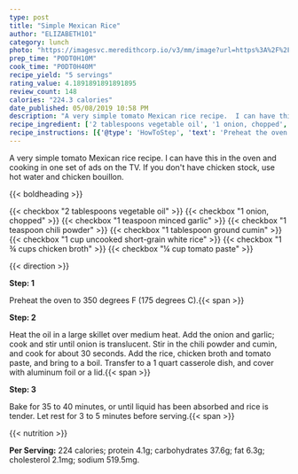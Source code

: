 ```yaml
---
type: post
title: "Simple Mexican Rice"
author: "ELIZABETH101"
category: lunch
photo: "https://imagesvc.meredithcorp.io/v3/mm/image?url=https%3A%2F%2Fimages.media-allrecipes.com%2Fuserphotos%2F5956848.jpg"
prep_time: "P0DT0H10M"
cook_time: "P0DT0H40M"
recipe_yield: "5 servings"
rating_value: 4.1891891891891895
review_count: 148
calories: "224.3 calories"
date_published: 05/08/2019 10:58 PM
description: "A very simple tomato Mexican rice recipe.  I can have this in the oven and cooking in one set of ads on the TV. If you don't have chicken stock, use hot water and chicken bouillon."
recipe_ingredient: ['2 tablespoons vegetable oil', '1 onion, chopped', '1 teaspoon minced garlic', '1 teaspoon chili powder', '1 tablespoon ground cumin', '1 cup uncooked short-grain white rice', '1\u2009¾ cups chicken broth', '¼ cup tomato paste']
recipe_instructions: [{'@type': 'HowToStep', 'text': 'Preheat the oven to 350 degrees F (175 degrees C).\n'}, {'@type': 'HowToStep', 'text': 'Heat the oil in a large skillet over medium heat. Add the onion and garlic; cook and stir until onion is translucent. Stir in the chili powder and cumin, and cook for about 30 seconds. Add the rice, chicken broth and tomato paste, and bring to a boil. Transfer to a 1 quart casserole dish, and cover with aluminum foil or a lid.\n'}, {'@type': 'HowToStep', 'text': 'Bake for 35 to 40 minutes, or until liquid has been absorbed and rice is tender. Let rest for 3 to 5 minutes before serving.\n'}]
---
```


A very simple tomato Mexican rice recipe.  I can have this in the oven and cooking in one set of ads on the TV. If you don't have chicken stock, use hot water and chicken bouillon. 

{{< boldheading >}}

{{< checkbox "2 tablespoons vegetable oil" >}}
{{< checkbox "1  onion, chopped" >}}
{{< checkbox "1 teaspoon minced garlic" >}}
{{< checkbox "1 teaspoon chili powder" >}}
{{< checkbox "1 tablespoon ground cumin" >}}
{{< checkbox "1 cup uncooked short-grain white rice" >}}
{{< checkbox "1 ¾ cups chicken broth" >}}
{{< checkbox "¼ cup tomato paste" >}}


{{< direction >}}

**Step: 1**

Preheat the oven to 350 degrees F (175 degrees C).{{< span >}}

**Step: 2**

Heat the oil in a large skillet over medium heat. Add the onion and garlic; cook and stir until onion is translucent. Stir in the chili powder and cumin, and cook for about 30 seconds. Add the rice, chicken broth and tomato paste, and bring to a boil. Transfer to a 1 quart casserole dish, and cover with aluminum foil or a lid.{{< span >}}

**Step: 3**

Bake for 35 to 40 minutes, or until liquid has been absorbed and rice is tender. Let rest for 3 to 5 minutes before serving.{{< span >}}

{{< nutrition >}}

**Per Serving:** 224 calories; protein 4.1g; carbohydrates 37.6g; fat 6.3g; cholesterol 2.1mg; sodium 519.5mg.